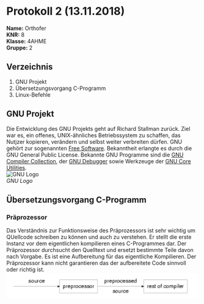 # Protokoll 2 (13.11.2018)  
**Name:** Orthofer  
**KNR:** 8  
**Klasse:** 4AHME  
**Gruppe:** 2  
## Verzeichnis  
1. GNU Projekt  
1. Übersetzungsvorgang C-Programm  
1. Linux-Befehle  
## GNU Projekt  
Die Entwicklung des GNU Projekts geht auf Richard Stallman zurück. Ziel war es, ein offenes, UNIX-ähnliches Betriebssystem zu schaffen, das Nutjzer kopieren, verändern und selbst weiter verbreiten dürfen. GNU gehört zur sogenannten [Free Software](https://de.wikipedia.org/wiki/Freie_Software). Bekanntheit erlangte es durch die GNU General Public License. Bekannte GNU Programme sind die [GNU Compiler Collection](https://de.wikipedia.org/wiki/GNU_Compiler_Collection), der [GNU Debugger](https://de.wikipedia.org/wiki/GNU_Debugger) sowie Werkzeuge der [GNU Core Utilities](https://de.wikipedia.org/wiki/GNU_Core_Utilities).  
![GNU Logo](https://upload.wikimedia.org/wikipedia/commons/thumb/3/39/Official_gnu.svg/220px-Official_gnu.svg.png)  
*GNU Logo*  
## Übersetzungsvorgang C-Programm  
### Präprozessor  
Das Verständnis zur Funktionsweise des Präprozessors ist sehr wichtig um QUellcode schreiben zu können und auch zu verstehen. Er stellt die erste Instanz vor dem eigentlichen kompilieren eines C-Programmes dar. Der Präprozessor durchsucht den Quelltext und ersetzt bestimmte Teile davon nach Vorgabe. Es ist eine Aufbereitung für das eigentliche Kompilieren. Der Präprozessor kann nicht garantieren das der aufbereitete Code sinnvoll oder richtig ist.  
![Präprozessor](https://github.com/ortdam14/labor/blob/master/Pr%C3%A4prozessor.PNG)
